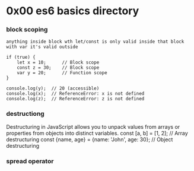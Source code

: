 # 0x00 es6 basics directory

### block scoping

    anything inside block wth let/const is only valid inside that block
    with var it's valid outside

    if (true) {
        let x = 10;      // Block scope
        const z = 30;    // Block scope
        var y = 20;      // Function scope
    }

    console.log(y);  // 20 (accessible)
    console.log(x);  // ReferenceError: x is not defined
    console.log(z);  // ReferenceError: z is not defined

### destructiong

Destructuring in JavaScript allows you to unpack values from arrays or properties from objects into distinct variables.
const [a, b] = [1, 2]; // Array destructuring
const {name, age} = {name: 'John', age: 30}; // Object destructuring

### spread operator
